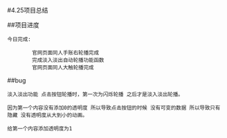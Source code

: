 #4.25项目总结


##项目进度

	今日完成:
			
			官网页面同人手账右轮播完成
			完成淡入淡出自动轮播功能函数
			官网页面同人大触轮播完成
			
##bug
	
	淡入淡出功能 点击按钮轮播时，第一次为闪烁轮播 之后才是淡入淡出轮播。

	因为第一个内容没有添加0的透明度 所以导致点击按钮的时候 没有可变的数据 所以导致只有隐藏 没有透明度从大到小的动画。

	给第一个内容添加透明度为1